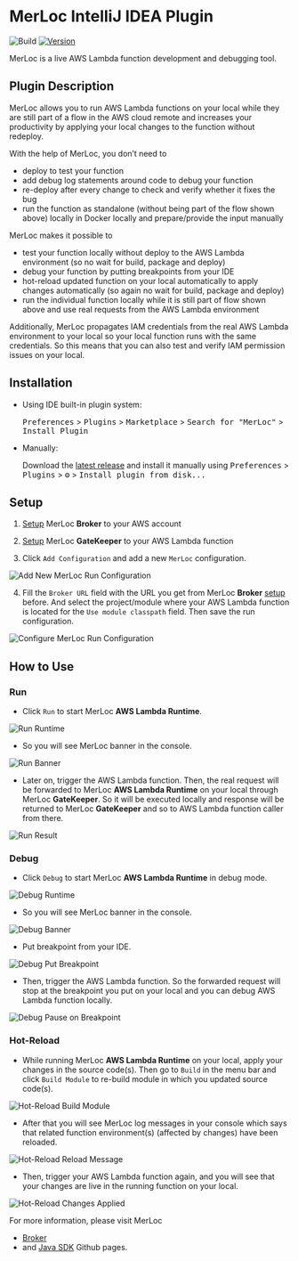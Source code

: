 # MerLoc IntelliJ IDEA Plugin

![Build](https://github.com/thundra-io/merloc-intellij-plugin/workflows/Build/badge.svg)
[![Version](https://img.shields.io/jetbrains/plugin/v/io.thundra.merloc.svg)](https://plugins.jetbrains.com/plugin/io.thundra.merloc)

MerLoc is a live AWS Lambda function development and debugging tool.

## Plugin Description

<!-- Plugin description -->

MerLoc allows you to run AWS Lambda functions on your local while they are still part of a flow in the AWS cloud remote
and increases your productivity by applying your local changes to the function without redeploy.

With the help of MerLoc, you don’t need to
- deploy to test your function
- add debug log statements around code to debug your function
- re-deploy after every change to check and verify whether it fixes the bug
- run the function as standalone (without being part of the flow shown above) locally in Docker locally and prepare/provide the input manually

MerLoc makes it possible to
- test your function locally without deploy to the AWS Lambda environment (so no wait for build, package and deploy)
- debug your function by putting breakpoints from your IDE
- hot-reload updated function on your local automatically to apply changes automatically (so again no wait for build, package and deploy)
- run the individual function locally while it is still part of flow shown above and use real requests from the AWS Lambda environment

Additionally, MerLoc propagates IAM credentials from the real AWS Lambda environment to your local 
so your local function runs with the same credentials. 
So this means that you can also test and verify IAM permission issues on your local.

## Installation

- Using IDE built-in plugin system:

  <kbd>Preferences</kbd> > <kbd>Plugins</kbd> > <kbd>Marketplace</kbd> > 
  <kbd>Search for "MerLoc"</kbd> > <kbd>Install Plugin</kbd>

- Manually:

  Download the [latest release](https://github.com/thundra-io/merloc-intellij-plugin/releases/latest) and install it
  manually using
  <kbd>Preferences</kbd> > <kbd>Plugins</kbd> > <kbd>⚙️</kbd> > <kbd>Install plugin from disk...</kbd>

## Setup

1) [Setup](https://github.com/thundra-io/merloc) MerLoc **Broker** to your AWS account

2) [Setup](https://github.com/thundra-io/merloc-java#41-gatekeeper-setup) MerLoc **GateKeeper** to your AWS Lambda function

3) Click `Add Configuration` and add a new `MerLoc` configuration.

![Add New MerLoc Run Configuration](assets/add-new-run-configuration.png)

4) Fill the `Broker URL` field with the URL you get from MerLoc **Broker** [setup](https://github.com/thundra-io/merloc#broker-setup) before.
   And select the project/module where your AWS Lambda function is located for the `Use module classpath` field.
   Then save the run configuration.

![Configure MerLoc Run Configuration](assets/configure-run-configuration.png)

## How to Use

### Run

- Click `Run` to start MerLoc **AWS Lambda Runtime**.

![Run Runtime](assets/run-runtime.png)

- So you will see MerLoc banner in the console.

![Run Banner](assets/run-banner.png)

- Later on, trigger the AWS Lambda function. Then, the real request will be forwarded to 
  MerLoc **AWS Lambda Runtime** on your local through MerLoc **GateKeeper**. 
  So it will be executed locally and response will be returned
  to MerLoc **GateKeeper** and so to AWS Lambda function caller from there.

![Run Result](assets/run-result.png)

### Debug

- Click `Debug` to start MerLoc **AWS Lambda Runtime** in debug mode.

![Debug Runtime](assets/debug-runtime.png)

- So you will see MerLoc banner in the console.

![Debug Banner](assets/debug-banner.png)

- Put breakpoint from your IDE.

![Debug Put Breakpoint](assets/debug-put-breakpoint.png)

- Then, trigger the AWS Lambda function. So the forwarded request will stop at the breakpoint you put on your local
  and you can debug AWS Lambda function locally.

![Debug Pause on Breakpoint](assets/debug-pause-on-breakpoint.png)

### Hot-Reload

- While running MerLoc **AWS Lambda Runtime** on your local, apply your changes in the source code(s).
  Then go to `Build` in the menu bar and click `Build Module` to re-build module in which you updated source code(s).

![Hot-Reload Build Module](assets/hot-reload-build-module.png)

- After that you will see MerLoc log messages in your console which says that
  related function environment(s) (affected by changes) have been reloaded.

![Hot-Reload Reload Message](assets/hot-reload-reload-message.png)

- Then, trigger your AWS Lambda function again, and you will see that
  your changes are live in the running function on your local.

![Hot-Reload Changes Applied](assets/hot-reload-changes-applied.png)

For more information, please visit MerLoc
- [Broker](https://github.com/thundra-io/merloc) 
- and [Java SDK](https://github.com/thundra-io/merloc-java) 
Github pages.

<!-- Plugin description end -->
